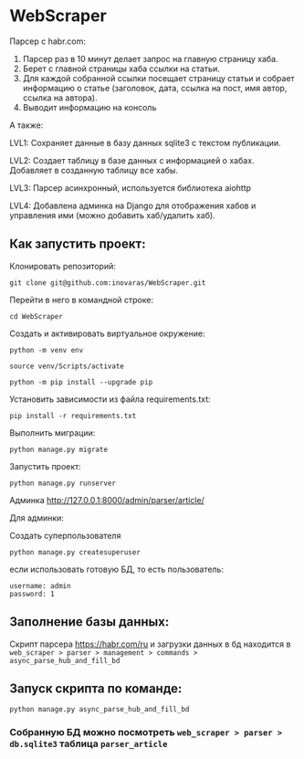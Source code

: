 # WebScraper
Парсер с habr.com:

1) Парсер раз в 10 минут делает запрос на главную страницу хаба.
2) Берет с главной страницы хаба ссылки на статьи.
3) Для каждой собранной ссылки посещает страницу статьи и собрает информацию о статье (заголовок, дата, ссылка на пост, имя автор, ссылка на автора).
4) Выводит информацию на консоль

А также:

LVL1: Сохраняет данные в базу данных sqlite3 с текстом публикации. 

LVL2: Создает таблицу в базе данных с информацией о хабах.
      Добавляет в созданную таблицу все хабы.

LVL3: Парсер асинхронный, используется библиотека aiohttp

LVL4: Добавлена админка на Django для отображения хабов и управления ими (можно добавить хаб/удалить хаб).

## Как запустить проект:

Клонировать репозиторий:

```
git clone git@github.com:inovaras/WebScraper.git
```

Перейти в него в командной строке:
```
cd WebScraper
```

Cоздать и активировать виртуальное окружение:

```
python -m venv env
```

```
source venv/Scripts/activate
```

```
python -m pip install --upgrade pip
```

Установить зависимости из файла requirements.txt:

```
pip install -r requirements.txt
```

Выполнить миграции:

```
python manage.py migrate
```

Запустить проект:

```
python manage.py runserver
```
Админка http://127.0.0.1:8000/admin/parser/article/

Для админки:

Создать суперпользователя
```
python manage.py createsuperuser
```
если использовать готовую БД, то есть пользователь:
```
username: admin
password: 1 
```



## Заполнение базы данных:
Скрипт парсера https://habr.com/ru и загрузки данных в бд находится в 
```web_scraper > parser > management > commands > async_parse_hub_and_fill_bd``` 

## Запуск скрипта по команде:
```
python manage.py async_parse_hub_and_fill_bd
```

### Собранную БД можно посмотреть ```web_scraper > parser > db.sqlite3``` таблица ```parser_article```
